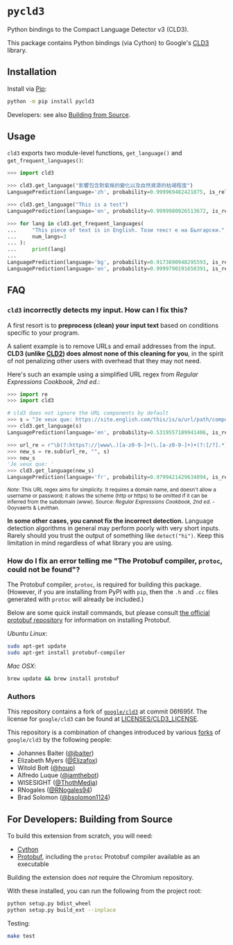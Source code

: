 # `pycld3`

Python bindings to the Compact Language Detector v3 (CLD3).

This package contains Python bindings (via Cython) to Google's [CLD3](https://github.com/google/cld3/) library.

## Installation

Install via [Pip](https://pypi.org/project/pycld3/):

```bash
python -m pip install pycld3
```

Developers: see also [Building from Source](#for-developers-building-from-source).

## Usage

`cld3` exports two module-level functions, `get_language()` and `get_frequent_languages()`:

```python
>>> import cld3

>>> cld3.get_language("影響包含對氣候的變化以及自然資源的枯竭程度")
LanguagePrediction(language='zh', probability=0.999969482421875, is_reliable=True, proportion=1.0)

>>> cld3.get_language("This is a test")
LanguagePrediction(language='en', probability=0.9999980926513672, is_reliable=True, proportion=1.0)

>>> for lang in cld3.get_frequent_languages(
...     "This piece of text is in English. Този текст е на Български.",
...     num_langs=3
... ):
...     print(lang)
...
LanguagePrediction(language='bg', probability=0.9173890948295593, is_reliable=True, proportion=0.5853658318519592)
LanguagePrediction(language='en', probability=0.9999790191650391, is_reliable=True, proportion=0.4146341383457184)
```

## FAQ

### `cld3` incorrectly detects my input.  How can I fix this?

A first resort is to **preprocess (clean) your input text** based on conditions specific to your program.

A salient example is to remove URLs and email addresses from the input.  **CLD3 (unlike [CLD2](https://github.com/CLD2Owners/cld2))
does almost none of this cleaning for you**, in the spirit of not penalizing other users with overhead that they may not need.

Here's such an example using a simplified URL regex from _Regular Expressions Cookbook, 2nd ed._:

```python
>>> import re
>>> import cld3

# cld3 does not ignore the URL components by default
>>> s = "Je veux que: https://site.english.com/this/is/a/url/path/component#fragment"
>>> cld3.get_language(s)
LanguagePrediction(language='en', probability=0.5319557189941406, is_reliable=False, proportion=1.0)

>>> url_re = r"\b(?:https?://|www\.)[a-z0-9-]+(\.[a-z0-9-]+)+(?:[/?].*)?"
>>> new_s = re.sub(url_re, "", s)
>>> new_s
'Je veux que: '
>>> cld3.get_language(new_s)
LanguagePrediction(language='fr', probability=0.9799421429634094, is_reliable=True, proportion=1.0)
```

<sup>_Note_: This URL regex aims for simplicity.  It requires a domain name, and doesn't allow a username or password; it allows the scheme
(http or https) to be omitted if it can be inferred from the subdomain (www).  Source: _Regular Expressions Cookbook, 2nd ed._ - Goyvaerts & Levithan.</sup>

**In some other cases, you cannot fix the incorrect detection.**
Language detection algorithms in general may perform poorly with very short inputs.
Rarely should you trust the output of something like `detect("hi")`.  Keep this limitation in mind regardless
of what library you are using.

### How do I fix an error telling me "The Protobuf compiler, `protoc`, could not be found"?

The Protobuf compiler, `protoc`, is required for building this package.  (However, if you are installing from PyPI with `pip`, then the
`.h` and `.cc` files generated with `protoc` will already be included.)

Below are some quick install commands, but please consult [the official protobuf repository](https://github.com/protocolbuffers/protobuf) for information on installing Protobuf.

_Ubuntu Linux_:

```bash
sudo apt-get update
sudo apt-get install protobuf-compiler
```

_Mac OSX_:

```bash
brew update && brew install protobuf
```

### Authors

This repository contains a fork of [`google/cld3`](https://github.com/google/cld3/) at commit 06f695f.  The license for `google/cld3` can be found at
[LICENSES/CLD3\_LICENSE](https://github.com/bsolomon1124/pycld3/blob/master/LICENSES/CLD3_LICENSE).

This repository is a combination of changes introduced by various [forks](https://github.com/google/cld3/network/members) of `google/cld3` by the following people:

- Johannes Baiter ([@jbaiter](https://github.com/jbaiter))
- Elizabeth Myers ([@Elizafox](https://github.com/Elizafox))
- Witold Bołt ([@houp](https://github.com/houp))
- Alfredo Luque ([@iamthebot](https://github.com/iamthebot))
- WISESIGHT ([@ThothMedia](https://github.com/ThothMedia))
- RNogales ([@RNogales94](https://github.com/RNogales94))
- Brad Solomon ([@bsolomon1124](https://github.com/bsolomon1124))

## For Developers: Building from Source

To build this extension from scratch, you will need:

- [Cython](https://cython.readthedocs.io/en/latest/)
- [Protobuf](https://github.com/protocolbuffers/protobuf), including the `protoc` Protobuf compiler available as an executable

Building the extension does *not* require the Chromium repository.

With these installed, you can run the following from the project root:

```bash
python setup.py bdist_wheel
python setup.py build_ext --inplace
```

Testing:

```bash
make test
```
